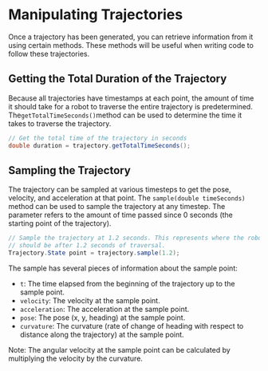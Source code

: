 # Manipulating Trajectories

Once a trajectory has been generated, you can retrieve information from it using certain methods. These methods will be useful when writing code to follow these trajectories.

## Getting the Total Duration of the Trajectory

Because all trajectories have timestamps at each point, the amount of time it should take for a robot to traverse the entire trajectory is predetermined. The`getTotalTimeSeconds()`method can be used to determine the time it takes to traverse the trajectory.

```java
// Get the total time of the trajectory in seconds
double duration = trajectory.getTotalTimeSeconds();
```

## Sampling the Trajectory

The trajectory can be sampled at various timesteps to get the pose, velocity, and acceleration at that point. The `sample(double timeSeconds)` method can be used to sample the trajectory at any timestep. The parameter refers to the amount of time passed since 0 seconds \(the starting point of the trajectory\).

```java
// Sample the trajectory at 1.2 seconds. This represents where the robot
// should be after 1.2 seconds of traversal.
Trajectory.State point = trajectory.sample(1.2);
```

The sample has several pieces of information about the sample point:

* `t`: The time elapsed from the beginning of the trajectory up to the sample point.
* `velocity`: The velocity at the sample point.
* `acceleration`: The acceleration at the sample point.
* `pose`: The pose \(x, y, heading\) at the sample point.
* `curvature`: The curvature \(rate of change of heading with respect to distance along the trajectory\) at the sample point.

Note: The angular velocity at the sample point can be calculated by multiplying the velocity by the curvature.

